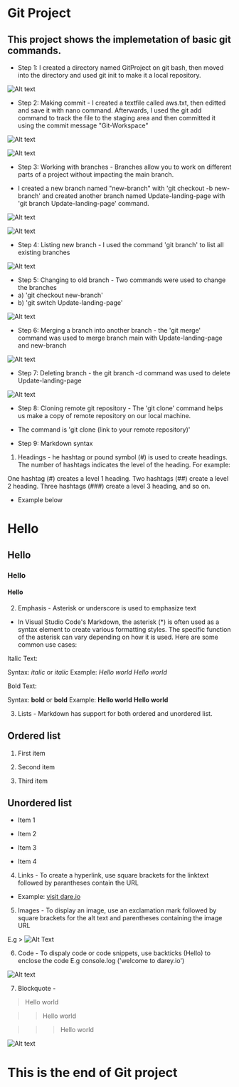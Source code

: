 # Git Project

## This project shows the implemetation of basic git commands.

- Step 1: I created a directory named GitProject on git bash, then moved into the directory and used git init to make it a local repository.

![Alt text](<git init.png>)

- Step 2: Making commit - I created a textfile called aws.txt, then editted and save it with nano command. Afterwards, I used the git add command to track the file to the staging area and then committed it using the commit message "Git-Workspace"  

![Alt text](<Images/touch and nano.png>)


![Alt text](<git add & commit-1.png>)

- Step 3: Working with branches - Branches allow you to work on different parts of a project without impacting the main branch. 

- I created a new branch named "new-branch" with 'git checkout -b new-branch' and created another branch named Update-landing-page with 'git branch Update-landing-page' command.

![Alt text](<Images/new branch.png>)

![Alt text](<Images/4-second branch.png>)

- Step 4: Listing new branch - I used the command 'git branch' to list all existing branches

![Alt text](<Images/4-second branch.png>)

- Step 5: Changing to old branch - Two commands were used to change the branches 
- a) 'git checkout new-branch'
- b) 'git switch Update-landing-page'

![Alt text](<5-changing branch.png>)

- Step 6: Merging a branch into another branch - the 'git merge' command was used to merge branch main with Update-landing-page and new-branch

![Alt text](<6-git merge.png>)

- Step 7: Deleting branch - the git branch -d command was used to delete Update-landing-page

![Alt text](<7-branch delete.png>)

- Step 8: Cloning remote git repository - The 'git clone' command helps us make a copy of remote repository on our local machine.

- The command is 'git clone (link to your remote repository)'

- Step 9: Markdown syntax

1. Headings - he hashtag or pound symbol (#) is used to create headings. The number of hashtags indicates the level of the heading. For example:

One hashtag (#) creates a level 1 heading.
Two hashtags (##) create a level 2 heading.
Three hashtags (###) create a level 3 heading, and so on.
 
 - Example below

# Hello

## Hello

### Hello 

#### Hello

 2.  Emphasis - Asterisk or underscore is used to emphasize text
 
 - In Visual Studio Code's Markdown, the asterisk (*) is often used as a syntax element to create various formatting styles. The specific function of the asterisk can vary depending on how it is used. Here are some common use cases:

Italic Text:

Syntax: *italic* or _italic_
Example: *Hello world* _Hello world_
        
Bold Text:

Syntax: **bold** or __bold__
Example: **Hello world** __Hello world__

3. Lists - Markdown has support for both ordered and unordered list.

## Ordered list

1. First item

2. Second item 

3. Third item

## Unordered list 

- Item 1 

- Item 2

* Item 3 

* Item 4

4. Links - To create a hyperlink, use square brackets for the linktext followed by parantheses contain the URL

* Example: [visit dare.io](htttps://www.google.com)

5. Images - To display an image, use an exclamation mark followed by square brackets for the alt text and parentheses containing the image URL

E.g > ![Alt Text](https://example.com/image.jpg)

6. Code - To dispaly code or code snippets, use backticks (Hello) to enclose the code
E.g console.log ('welcome to darey.io')

![Alt text](<markdown tags.png>)

7. Blockquote - 

> Hello world

>> Hello world

>>> Hello world

![Alt text](blockquote.png)

# This is the end of Git project

























